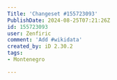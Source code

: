 ```yaml
---
Title: 'Changeset #155723093'
PublishDate: 2024-08-25T07:21:26Z
id: 155723093
user: Zenfiric
comment: 'Add #wikidata'
created_by: iD 2.30.2
tags:
- Montenegro

---
```

